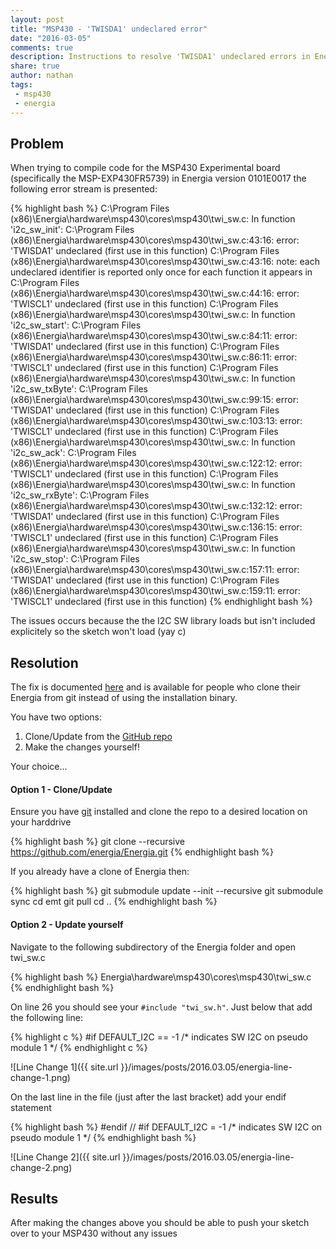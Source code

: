 ```yaml
---
layout: post
title: "MSP430 - 'TWISDA1' undeclared error"
date: "2016-03-05"
comments: true
description: Instructions to resolve 'TWISDA1' undeclared errors in Energia 17
share: true
author: nathan
tags:
 - msp430
 - energia
---
```


## Problem

When trying to compile code for the MSP430 Experimental board (specifically the MSP-EXP430FR5739) in Energia version 0101E0017 the following error stream is presented:

{% highlight bash %}
C:\Program Files (x86)\Energia\hardware\msp430\cores\msp430\twi_sw.c: In function 'i2c_sw_init':
C:\Program Files (x86)\Energia\hardware\msp430\cores\msp430\twi_sw.c:43:16: error: 'TWISDA1' undeclared (first use in this function)
C:\Program Files (x86)\Energia\hardware\msp430\cores\msp430\twi_sw.c:43:16: note: each undeclared identifier is reported only once for each function it appears in
C:\Program Files (x86)\Energia\hardware\msp430\cores\msp430\twi_sw.c:44:16: error: 'TWISCL1' undeclared (first use in this function)
C:\Program Files (x86)\Energia\hardware\msp430\cores\msp430\twi_sw.c: In function 'i2c_sw_start':
C:\Program Files (x86)\Energia\hardware\msp430\cores\msp430\twi_sw.c:84:11: error: 'TWISDA1' undeclared (first use in this function)
C:\Program Files (x86)\Energia\hardware\msp430\cores\msp430\twi_sw.c:86:11: error: 'TWISCL1' undeclared (first use in this function)
C:\Program Files (x86)\Energia\hardware\msp430\cores\msp430\twi_sw.c: In function 'i2c_sw_txByte':
C:\Program Files (x86)\Energia\hardware\msp430\cores\msp430\twi_sw.c:99:15: error: 'TWISDA1' undeclared (first use in this function)
C:\Program Files (x86)\Energia\hardware\msp430\cores\msp430\twi_sw.c:103:13: error: 'TWISCL1' undeclared (first use in this function)
C:\Program Files (x86)\Energia\hardware\msp430\cores\msp430\twi_sw.c: In function 'i2c_sw_ack':
C:\Program Files (x86)\Energia\hardware\msp430\cores\msp430\twi_sw.c:122:12: error: 'TWISCL1' undeclared (first use in this function)
C:\Program Files (x86)\Energia\hardware\msp430\cores\msp430\twi_sw.c: In function 'i2c_sw_rxByte':
C:\Program Files (x86)\Energia\hardware\msp430\cores\msp430\twi_sw.c:132:12: error: 'TWISDA1' undeclared (first use in this function)
C:\Program Files (x86)\Energia\hardware\msp430\cores\msp430\twi_sw.c:136:15: error: 'TWISCL1' undeclared (first use in this function)
C:\Program Files (x86)\Energia\hardware\msp430\cores\msp430\twi_sw.c: In function 'i2c_sw_stop':
C:\Program Files (x86)\Energia\hardware\msp430\cores\msp430\twi_sw.c:157:11: error: 'TWISDA1' undeclared (first use in this function)
C:\Program Files (x86)\Energia\hardware\msp430\cores\msp430\twi_sw.c:159:11: error: 'TWISCL1' undeclared (first use in this function)
{% endhighlight bash %}

The issues occurs because the the I2C SW library loads but isn't included explicitely so the sketch won't load (yay c)

## Resolution

The fix is documented [here](https://github.com/energia/Energia/commit/827e338d22f57e03f21ffb5a064c271498d983b6) and is available for people who clone their Energia from git instead of using the installation binary.

You have two options:

1. Clone/Update from the [GitHub repo](https://github.com/energia/Energia)
2. Make the changes yourself!

Your choice...

#### Option 1 - Clone/Update

Ensure you have [git](http://www.git-scm.com/) installed and clone the repo to a desired location on your harddrive

{% highlight bash %}
git clone --recursive https://github.com/energia/Energia.git
{% endhighlight bash %}

If you already have a clone of Energia then:

{% highlight bash %}
git submodule update --init --recursive
git submodule sync
cd emt
git pull
cd ..
{% endhighlight bash %}

#### Option 2 - Update yourself

Navigate to the following subdirectory of the Energia folder and open twi_sw.c

{% highlight bash %}
Energia\hardware\msp430\cores\msp430\twi_sw.c
{% endhighlight bash %}

On line 26 you should see your `#include "twi_sw.h"`. Just below that add the following line:

{% highlight c %}
#if DEFAULT_I2C == -1 /* indicates SW I2C on pseudo module 1 */
{% endhighlight c %}

![Line Change 1]({{ site.url }}/images/posts/2016.03.05/energia-line-change-1.png)

On the last line in the file (just after the last bracket) add your endif statement

{% highlight bash %}
#endif // #if DEFAULT_I2C = -1 /* indicates SW I2C on pseudo module 1 */
{% endhighlight bash %}

![Line Change 2]({{ site.url }}/images/posts/2016.03.05/energia-line-change-2.png)

## Results

After making the changes above you should be able to push your sketch over to your MSP430 without any issues
